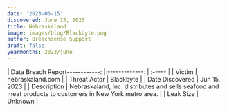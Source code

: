 ```yaml
---
date: '2023-06-15'
discovered: June 15, 2023
title: Nebraskaland
image: images/blog/Blackbyte.png
author: Breachsense Support
draft: false
yearmonths: 2023/june
---
```


| Data Breach Report------------:     |:-------------:    | :-----:|
| Victim      | nebraskaland.com      | 
| Threat Actor      | Blackbyte      | 
| Date Discovered      | Jun 15, 2023      | 
| Description      | Nebraskaland, Inc. distributes and sells seafood and meat products to customers in New York metro area.      | 
| Leak Size      | Unknown      | 

